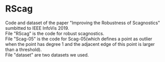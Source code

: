 # RScag
Code and dataset of the paper "Improving the Robustness of Scagnostics" sumbitted to IEEE InfoVis 2019.  
File "RScag" is the code for robust scagnostics.  
File "Scag-05" is the code for Scag-05(which defines a point as outlier when the point has degree 1 and the adjacent edge of this point is larger than a threshold).  
File "dataset" are two datasets we used.  
